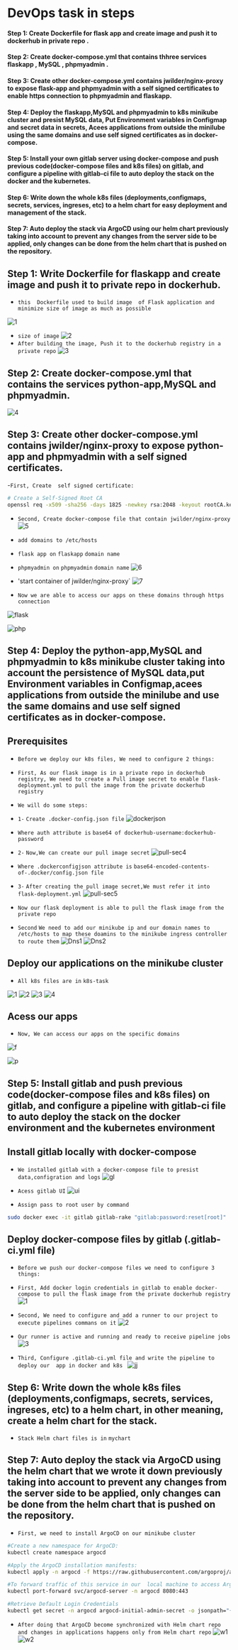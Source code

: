 # DevOps task  in steps

#### Step 1: Create Dockerfile for flask app and create image and push it to dockerhub in private repo . 
#### Step 2: Create docker-compose.yml that contains thhree services flaskapp , MySQL  , phpmyadmin .
#### Step 3: Create other docker-compose.yml contains jwilder/nginx-proxy to expose flask-app and phpmyadmin with a self signed certificates to enable https connection to phpmyadmin and flaskapp.
#### Step 4: Deploy the flaskapp,MySQL and phpmyadmin to k8s minikube cluster and presist  MySQL data, Put Environment variables in Configmap and secret data in secrets, Acees applications from outside the minilube using the same domains and use self signed certificates as in docker-compose.
#### Step 5: Install your own gitlab server using docker-compose and push previous code(docker-compose files and k8s files) on gitlab, and configure a pipeline with gitlab-ci file to auto deploy the stack on the docker  and the kubernetes.
#### Step 6: Write down the whole k8s files (deployments,configmaps, secrets, services, ingreses, etc) to a helm chart for easy deployment and management of the stack.
#### Step 7: Auto deploy the stack via ArgoCD using our helm chart  previously taking into account to prevent any changes from the server side to be applied, only changes can be done from the helm chart that is pushed on the repository. 

## Step 1: Write Dockerfile for flaskapp and create image and push it to private repo in dockerhub.

- `this  Dockerfile used to build image  of Flask application and minimize size of image as much as possible` 

![1](https://github.com/MhmdAbdo74/fixed-solutions-tasks-22/assets/94086189/8cfe651b-db7e-4518-9496-3c28c80c29fe)
- `size of image`
![2](https://github.com/MhmdAbdo74/fixed-solutions-tasks-22/assets/94086189/68c9a453-d772-4df3-8110-0bd64a758593)
- `After building the image, Push it to the dockerhub registry in a private repo`
![3](https://github.com/MhmdAbdo74/fixed-solutions-tasks-22/assets/94086189/b8a22c19-a5cd-4b6a-b8f3-7497c932ef40)

## Step 2: Create docker-compose.yml that contains the services python-app,MySQL and phpmyadmin.

![4](https://github.com/MhmdAbdo74/fixed-solutions-tasks-22/assets/94086189/530bab01-e6f1-4531-a0fb-53f2b720d8a2)

## Step 3: Create other docker-compose.yml contains jwilder/nginx-proxy to expose python-app and phpmyadmin with a self signed certificates.

-`First, Create  self signed certificate: `

```bash
# Create a Self-Signed Root CA
openssl req -x509 -sha256 -days 1825 -newkey rsa:2048 -keyout rootCA.key -out rootCA.crt
```
- `Second, Create docker-compose file that contain jwilder/nginx-proxy `
![5](https://github.com/MhmdAbdo74/fixed-solutions-tasks-22/assets/94086189/03e75b69-3698-41ea-832d-c2f993ec5924)

- `add domains to /etc/hosts`
- `flask app on` `flaskapp` `domain name`
- `phpmyadmin on` `phpmyadmin` `domain name`
![6](https://github.com/MhmdAbdo74/fixed-solutions-tasks-22/assets/94086189/70923d36-b600-4f88-9e36-e988354741be)
 
- 'start container of jwilder/nginx-proxy`
![7](https://github.com/MhmdAbdo74/fixed-solutions-tasks-22/assets/94086189/b494aa9d-da39-47b6-9851-ea19afb2dbf3)

- `Now we are able to access our apps on these domains through https connection`

![flask](https://github.com/MhmdAbdo74/fixed-solutions-tasks-22/assets/94086189/1226a059-7c4b-4b78-bc42-860484caadd3)

![php](https://github.com/MhmdAbdo74/fixed-solutions-tasks-22/assets/94086189/a98a4d2b-4c52-41db-ad0f-8ce4146d2ada)



## Step 4: Deploy the python-app,MySQL and phpmyadmin to k8s minikube cluster taking into account the persistence of MySQL data,put Environment variables in Configmap,acees applications from outside the minilube and use the same domains and use self signed certificates as in docker-compose.

## Prerequisites

- `Before we deploy our k8s files, We need to configure 2 things: `

- `First, As our flask image is in a private repo in dockerhub registry, We need to create a Pull image secret to enable flask-deployment.yml to pull the image from the private dockerhub registry`
- `We will do some steps: `

- `1-` `Create .docker-config.json file`
![dockerjson](https://github.com/MhmdAbdo74/fixed-solutions-tasks-22/assets/94086189/aceb2a10-fd0f-4955-8be0-a7b8601d28f1)
- `Where auth attribute is` `base64 of dockerhub-username:dockerhub-password`

- `2-` `Now,We can create our pull image secret`
![pull-sec4](https://github.com/MhmdAbdo74/fixed-solutions-tasks-22/assets/94086189/e97d6c62-4215-452c-8b54-359350402047)
- `Where .dockerconfigjson attribute is` `base64-encoded-contents-of-.docker/config.json file`

- `3-` `After creating the pull image secret,We must refer it into flask-deployment.yml`
![pull-sec5](https://github.com/MhmdAbdo74/fixed-solutions-tasks-22/assets/94086189/4f3d790a-c7bf-4d9c-b87c-996d96549d59)
- `Now our flask deployment is able to pull the flask image from the private repo`

- `Second` `We need to add our minikube ip and our domain names to /etc/hosts to map these doamins to the minikube ingress controller to route them` 
![Dns1](https://github.com/MhmdAbdo74/fixed-solutions-tasks-22/assets/94086189/ffc21420-11de-48e5-a845-1b7667d0a21c)
![Dns2](https://github.com/MhmdAbdo74/fixed-solutions-tasks-22/assets/94086189/0d3516ad-59b7-442c-ba9c-baa43fcd8ad3)


## Deploy our applications on the minikube cluster

- `All k8s files are in` `k8s-task`

![1](https://github.com/MhmdAbdo74/fixed-solutions-tasks-22/assets/94086189/4a18f4a4-2185-4702-888b-de275dc2c863)
![2](https://github.com/MhmdAbdo74/fixed-solutions-tasks-22/assets/94086189/fc399360-84dc-40bb-bbb0-d704011e4f3d)
![3](https://github.com/MhmdAbdo74/fixed-solutions-tasks-22/assets/94086189/5b9093e8-8dcd-4cc3-b56c-1d6066b73119)
![4](https://github.com/MhmdAbdo74/fixed-solutions-tasks-22/assets/94086189/80fe69b8-f357-4672-a04a-e17a08169493)

## Acess our apps

- `Now, We can access our apps on the specific domains`

![f](https://github.com/MhmdAbdo74/fixed-solutions-tasks-22/assets/94086189/32cdbd45-7947-49a2-a780-967df215e47c)


![p](https://github.com/MhmdAbdo74/fixed-solutions-tasks-22/assets/94086189/5418c9e0-9924-4cbc-9d5f-9c845892ba70)




## Step 5: Install gitlab and push previous code(docker-compose files and k8s files) on gitlab, and configure a pipeline with gitlab-ci file to auto deploy the stack on the docker environment and the kubernetes environment

## Install gitlab locally with docker-compose

- `We installed gitlab with a docker-compose file to presist data,configration and logs`
![gl](https://github.com/MhmdAbdo74/fixed-solutions-tasks-22/assets/94086189/0ba358f2-4b02-4573-a746-ecc90ef6e6dd)

- `Acess gitlab UI`
![ui](https://github.com/MhmdAbdo74/fixed-solutions-tasks-22/assets/94086189/df200bd3-6684-498b-8cb4-40e4e1a75b76)

- `Assign pass to root user by command`
```bash
sudo docker exec -it gitlab gitlab-rake "gitlab:password:reset[root]"
```

## Deploy docker-compose files by gitlab (.gitlab-ci.yml file)

- `Before we push our docker-compose files we need to configure 3 things: `

- `First, Add docker login credentials in gitlab to enable docker-compose to pull the flask image from the private dockerhub registry `
![1](https://github.com/0xZe/FS/assets/81789671/c1d07316-141a-4663-812e-6b70dfe26e63)
- `Second, We need to configure and add a runner to our project to execute pipelines commans on it`
![2](https://github.com/MhmdAbdo74/fixed-solutions-tasks-22/assets/94086189/6b2f9d6e-5553-42ae-b541-b1310b85c95b)
- `Our runner is active and running and ready to receive pipeline jobs`
![3](https://github.com/MhmdAbdo74/fixed-solutions-tasks-22/assets/94086189/f5cf49a5-19de-4709-a88d-f44c2fb71d45)
- `Third, Configure .gitlab-ci.yml file and write the pipeline to deploy our  app in docker and k8s ` 
![jj](https://github.com/MhmdAbdo74/fixed-solutions-tasks-22/assets/94086189/513b2ddc-81f1-4682-abba-2944211f2d42)


## Step 6: Write down the whole k8s files (deployments,configmaps, secrets, services, ingreses, etc) to a helm chart, in other meaning, create a helm chart for the stack.

- `Stack Helm chart files is in` `mychart`

## Step 7: Auto deploy the stack via ArgoCD using the helm chart that we wrote it down previously taking into account to prevent any changes from the server side to be applied, only changes can be done from the helm chart that is pushed on the repository. 

- `First, we need to install ArgoCD on our minikube cluster`
```bash
#Create a new namespace for ArgoCD:
kubectl create namespace argocd
```
```bash
#Apply the ArgoCD installation manifests:
kubectl apply -n argocd -f https://raw.githubusercontent.com/argoproj/argo-cd/stable/manifests/install.yaml
```
```bash
#To forward traffic of this service in our  local machine to access ArgoCD from browser 
kubectl port-forward svc/argocd-server -n argocd 8080:443
```
```bash
#Retrieve Default Login Credentials
kubectl get secret -n argocd argocd-initial-admin-secret -o jsonpath="{.data.password}" | base64 -d
```

- `After doing that ArgoCD become synchronized with Helm chart repo and changes in applications happens only from Helm chart repo`
![w1](https://github.com/MhmdAbdo74/fixed-solutions-tasks-22/assets/94086189/fba0253a-8252-4626-bb39-b775a4f974f2)
![w2](https://github.com/MhmdAbdo74/fixed-solutions-tasks-22/assets/94086189/b1567c53-2f54-4887-b762-c5995d8b43b6)


